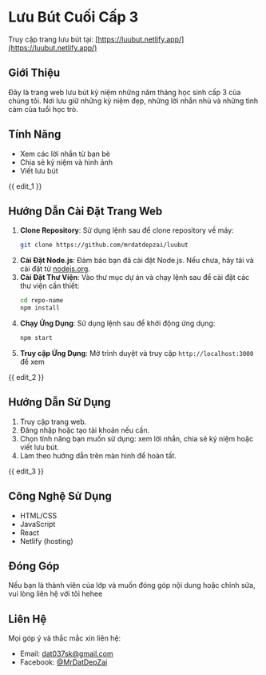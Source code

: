 # Lưu Bút Cuối Cấp 3

Truy cập trang lưu bút tại: [https://luubut.netlify.app/](https://luubut.netlify.app/)

## Giới Thiệu
Đây là trang web lưu bút kỷ niệm những năm tháng học sinh cấp 3 của chúng tôi. Nơi lưu giữ những kỷ niệm đẹp, những lời nhắn nhủ và những tình cảm của tuổi học trò.

## Tính Năng
- Xem các lời nhắn từ bạn bè
- Chia sẻ kỷ niệm và hình ảnh
- Viết lưu bút 

{{ edit_1 }}
## Hướng Dẫn Cài Đặt Trang Web
1. **Clone Repository**: Sử dụng lệnh sau để clone repository về máy:
   ```bash
   git clone https://github.com/mrdatdepzai/luubut
   ```
2. **Cài Đặt Node.js**: Đảm bảo bạn đã cài đặt Node.js. Nếu chưa, hãy tải và cài đặt từ [nodejs.org](https://nodejs.org/).
3. **Cài Đặt Thư Viện**: Vào thư mục dự án và chạy lệnh sau để cài đặt các thư viện cần thiết:
   ```bash
   cd repo-name
   npm install
   ```
4. **Chạy Ứng Dụng**: Sử dụng lệnh sau để khởi động ứng dụng:
   ```bash
   npm start
   ```
5. **Truy cập Ứng Dụng**: Mở trình duyệt và truy cập `http://localhost:3000` để xem 

{{ edit_2 }}
## Hướng Dẫn Sử Dụng
1. Truy cập trang web.
2. Đăng nhập hoặc tạo tài khoản nếu cần.
3. Chọn tính năng bạn muốn sử dụng: xem lời nhắn, chia sẻ kỷ niệm hoặc viết lưu bút.
4. Làm theo hướng dẫn trên màn hình để hoàn tất.

{{ edit_3 }}
## Công Nghệ Sử Dụng
- HTML/CSS
- JavaScript
- React
- Netlify (hosting)

## Đóng Góp
Nếu bạn là thành viên của lớp và muốn đóng góp nội dung hoặc chỉnh sửa, vui lòng liên hệ với tôi hehee

## Liên Hệ
Mọi góp ý và thắc mắc xin liên hệ:
- Email: dat037sk@gmail.com
- Facebook: [@MrDatDepZai](https://www.facebook.com/MrDatDepZai/)
